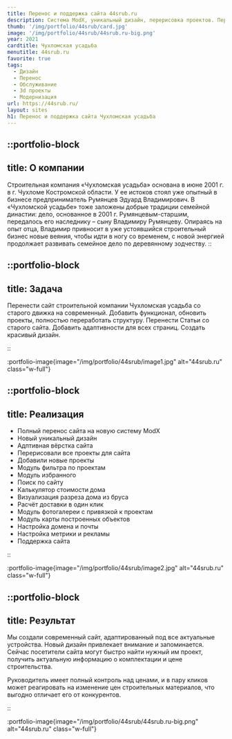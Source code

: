 ```yaml
---
title: Перенос и поддержка сайта 44srub.ru
description: Система ModX, уникальный дизайн, перерисовка проектов. Перенос статей и страниц
thumb: '/img/portfolio/44srub/card.jpg'
image: '/img/portfolio/44srub/44srub.ru-big.png'
year: 2021
cardtitle: Чухломская усадьба
menutitle: 44srub.ru
favorite: true
tags:
  - Дизайн
  - Перенос
  - Обслуживание
  - 3d проекты
  - Модернизация
url: https://44srub.ru/
layout: sites 
h1: Перенос и поддержка сайта Чухломская усадьба
---
```


::portfolio-block
---
title: О компании
---
Строительная компания «Чухломская усадьба» основана в июне 2001 г. в г. Чухломе Костромской области. У ее истоков стоял
уже опытный в бизнесе предприниматель Румянцев Эдуард Владимирович.
В «Чухломской усадьбе» тоже заложены добрые традиции семейной династии: дело, основанное в 2001 г. Румянцевым-старшим,
передалось его наследнику – сыну Владимиру Румянцеву. Опираясь на опыт отца, Владимир привносит в уже устоявшийся
строительный бизнес новые веяния, чтобы идти в ногу со временем, с новой энергией продолжает развивать семейное дело по
деревянному зодчеству.
::

::portfolio-block
---
title: Задача
---
Перенести сайт строительной компании Чухломская усадьба со старого движка на современный. Добавить функционал,
обновить проекты, полностью переработать структуру. Перенести Статьи со старого сайта. Добавить адаптивности для всех
страниц. Создать красивый дизайн.

::

:portfolio-image{image="/img/portfolio/44srub/image1.jpg" alt="44srub.ru" class="w-full"}

::portfolio-block
---
title: Реализация
---

- Полный перенос сайта на новую систему ModX
- Новый уникальный дизайн
- Адптивная вёрстка сайта
- Перерисовали все проекты для сайта
- Добавили новые проекты
- Модуль фильтра по проектам
- Модуль избранного
- Поиск по сайту
- Калькулятор стоимости дома
- Визуализация разреза дома из бруса
- Расчёт доставки в один клик
- Модуль фотогалереи с привязкой к проектам
- Модуль карты построенных объектов
- Настройка домена и почты
- Настройка метрики и рекламы
- Поддержка сайта

::

:portfolio-image{image="/img/portfolio/44srub/image2.jpg" alt="44srub.ru" class="w-full"}

::portfolio-block
---
title: Результат
---
Мы создали современный сайт, адаптированный под все актуальные устройства. Новый дизайн привлекает внимание и
запоминается. Сейчас посетители сайта могут
быстро найти нужный им проект, получить актуальную информацию о комплектации и цене строительства.

Руководитель имеет полный контроль над ценами, и в пару кликов может реагировать на изменение цен
строительных материалов, что выгодно отличает его от конкурентов. 

::

:portfolio-image{image="/img/portfolio/44srub/44srub.ru-big.png" alt="44srub.ru" class="w-full"}